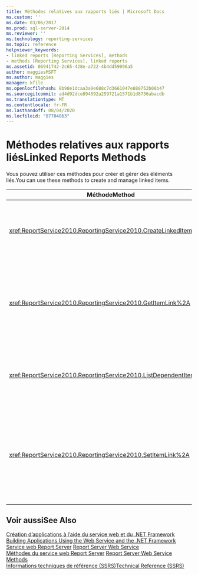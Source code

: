 ```yaml
---
title: Méthodes relatives aux rapports liés | Microsoft Docs
ms.custom: ''
ms.date: 03/06/2017
ms.prod: sql-server-2014
ms.reviewer: ''
ms.technology: reporting-services
ms.topic: reference
helpviewer_keywords:
- linked reports [Reporting Services], methods
- methods [Reporting Services], linked reports
ms.assetid: 06941742-2c65-428e-a722-4b4dd59096a5
author: maggiesMSFT
ms.author: maggies
manager: kfile
ms.openlocfilehash: 8b98e1dcaa3a9e688c7d3661047e888752b08b47
ms.sourcegitcommit: ad4d92dce894592a259721a1571b1d8736abacdb
ms.translationtype: MT
ms.contentlocale: fr-FR
ms.lasthandoff: 08/04/2020
ms.locfileid: "87704863"
---
```

# <a name="linked-reports-methods"></a><span data-ttu-id="cd57a-102">Méthodes relatives aux rapports liés</span><span class="sxs-lookup"><span data-stu-id="cd57a-102">Linked Reports Methods</span></span>
  <span data-ttu-id="cd57a-103">Vous pouvez utiliser ces méthodes pour créer et gérer des éléments liés.</span><span class="sxs-lookup"><span data-stu-id="cd57a-103">You can use these methods to create and manage linked items.</span></span>  
  
|<span data-ttu-id="cd57a-104">Méthode</span><span class="sxs-lookup"><span data-stu-id="cd57a-104">Method</span></span>|<span data-ttu-id="cd57a-105">Action</span><span class="sxs-lookup"><span data-stu-id="cd57a-105">Action</span></span>|  
|------------|------------|  
|<xref:ReportService2010.ReportingService2010.CreateLinkedItem%2A>|<span data-ttu-id="cd57a-106">Ajoute un nouvel élément lié à la base de données du serveur de rapports.</span><span class="sxs-lookup"><span data-stu-id="cd57a-106">Adds a new linked item to the report server database.</span></span>|  
|<xref:ReportService2010.ReportingService2010.GetItemLink%2A>|<span data-ttu-id="cd57a-107">Retourne le nom de l'élément dont la définition est utilisée pour l'élément lié spécifié.</span><span class="sxs-lookup"><span data-stu-id="cd57a-107">Returns the name of the item whose item definition is used for the specified linked item.</span></span>|  
|<xref:ReportService2010.ReportingService2010.ListDependentItems%2A>|<span data-ttu-id="cd57a-108">Retourne une liste des éléments liés à un élément spécifié.</span><span class="sxs-lookup"><span data-stu-id="cd57a-108">Returns a list of the items that are linked to a specified item.</span></span>|  
|<xref:ReportService2010.ReportingService2010.SetItemLink%2A>|<span data-ttu-id="cd57a-109">Spécifie l'élément de catalogue utilisé pour la définition d'élément d'un élément lié existant.</span><span class="sxs-lookup"><span data-stu-id="cd57a-109">Specifies the catalog item that is used for the item definition of an existing linked item.</span></span>|  
  
## <a name="see-also"></a><span data-ttu-id="cd57a-110">Voir aussi</span><span class="sxs-lookup"><span data-stu-id="cd57a-110">See Also</span></span>  
 <span data-ttu-id="cd57a-111">[Création d’applications à l’aide du service web et du .NET Framework](../net-framework/building-applications-using-the-web-service-and-the-net-framework.md) </span><span class="sxs-lookup"><span data-stu-id="cd57a-111">[Building Applications Using the Web Service and the .NET Framework](../net-framework/building-applications-using-the-web-service-and-the-net-framework.md) </span></span>  
 <span data-ttu-id="cd57a-112">[Service web Report Server](../report-server-web-service.md) </span><span class="sxs-lookup"><span data-stu-id="cd57a-112">[Report Server Web Service](../report-server-web-service.md) </span></span>  
 <span data-ttu-id="cd57a-113">[Méthodes du service web Report Server](report-server-web-service-methods.md) </span><span class="sxs-lookup"><span data-stu-id="cd57a-113">[Report Server Web Service Methods](report-server-web-service-methods.md) </span></span>  
 [<span data-ttu-id="cd57a-114">Informations techniques de référence &#40;SSRS&#41;</span><span class="sxs-lookup"><span data-stu-id="cd57a-114">Technical Reference &#40;SSRS&#41;</span></span>](../../technical-reference-ssrs.md)  
  
  

